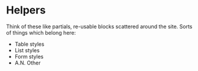 Helpers
=======

Think of these like partials, re-usable blocks scattered around the site.  Sorts of things which belong here:

* Table styles
* List styles
* Form styles
* A.N. Other